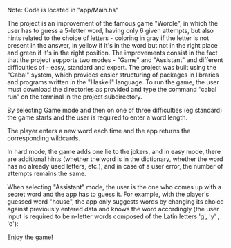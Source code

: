 Note: Code is located in "app/Main.hs"

The project is an improvement of the famous game "Wordle", in which the user has to guess a 5-letter word, having only 6 given attempts, but also hints related to the choice of letters - coloring in gray if the letter is not present in the answer, in yellow if it's in the word but not in the right place and green if it's in the right position.
The improvements consist in the fact that the project supports two modes - "Game" and "Assistant" and different difficulties of - easy, standard and expert.
The project was built using the "Cabal" system, which provides easier structuring of packages in libraries and programs written in the "Haskell" language. To run the game, the user must download the directories as provided and type the command “cabal run” on the terminal in the project subdirectory.

By selecting Game mode and then on one of three difficulties (eg standard) the game starts and the user is required to enter a word length.

The player enters a new word each time and the app returns the corresponding wildcards.

In hard mode, the game adds one lie to the jokers, and in easy mode, there are additional hints (whether the word is in the dictionary, whether the word has no already used letters, etc.), and in case of a user error, the number of attempts remains the same.

When selecting "Assistant" mode, the user is the one who comes up with a secret word and the app has to guess it. For example, with the player's guessed word "house", the app only suggests words by changing its choice against previously entered data and knows the word accordingly (the user input is required to be n-letter words composed of the Latin letters 'g', 'y' , 'o'):

Enjoy the game!
